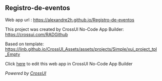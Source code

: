 ## Registro-de-eventos
Web app url : https://alexandre2h.github.io/Registro-de-eventos

This project was created by CrossUI No-Code App Builder: https://crossui.com/RADGithub

Based on template: https://linb.github.io/CrossUI_Assets/assets/projects/Simple/xui_project_tpl_Empty

Click [here](https://crossui.com/RADGithub/#!from=github&owner=alexandre2h&repo=Registro-de-eventos) to edit this web app in CrossUI No-Code App Builder

<i>Powered by [CrossUI](https://crossui.com)</i>
